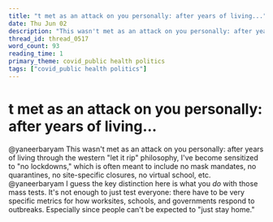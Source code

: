 ```yaml
---
title: "t met as an attack on you personally: after years of living..."
date: Thu Jun 02
description: "This wasn't met as an attack on you personally: after years of living through the western 'let it rip' philosophy, I've become sensitized to 'no lockdowns,'..."
thread_id: thread_0517
word_count: 93
reading_time: 1
primary_theme: covid_public health politics
tags: ["covid_public health politics"]
---
```


# t met as an attack on you personally: after years of living...

@yaneerbaryam This wasn't met as an attack on you personally: after years of living through the western "let it rip" philosophy, I've become sensitized to "no lockdowns," which is often meant to include no mask mandates, no quarantines, no site-specific closures, no virtual school, etc. @yaneerbaryam I guess the key distinction here is what you *do* with those mass tests. It's not enough to just test everyone: there have to be very specific metrics for how worksites, schools, and governments respond to outbreaks. Especially since people can't be expected to "just stay home."